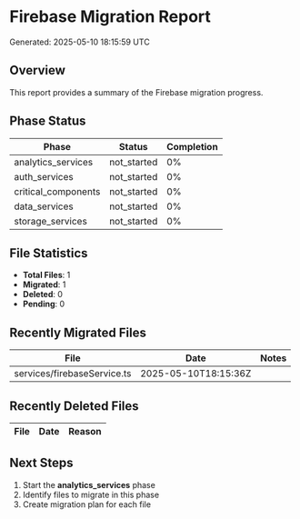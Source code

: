 # Firebase Migration Report
Generated: 2025-05-10 18:15:59 UTC

## Overview

This report provides a summary of the Firebase migration progress.

## Phase Status

| Phase | Status | Completion |
|-------|--------|------------|
| analytics_services | not_started | 0% |
| auth_services | not_started | 0% |
| critical_components | not_started | 0% |
| data_services | not_started | 0% |
| storage_services | not_started | 0% |

## File Statistics

- **Total Files**: 1
- **Migrated**:        1
- **Deleted**:        0
- **Pending**:        0

## Recently Migrated Files

| File | Date | Notes |
|------|------|-------|
| services/firebaseService.ts | 2025-05-10T18:15:36Z |  |

## Recently Deleted Files

| File | Date | Reason |
|------|------|--------|

## Next Steps

1. Start the **analytics_services** phase
2. Identify files to migrate in this phase
3. Create migration plan for each file
